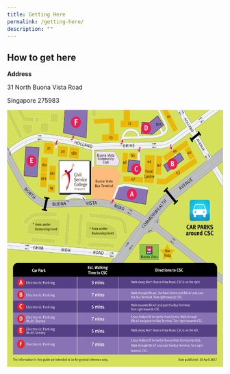```yaml
---
title: Getting Here
permalink: /getting-here/
description: ""
---
```

<h2>How to get here</h2>
<p><b>Address</b></p>
<p>31 North Buona Vista Road</p>
<p>Singapore 275983</p>






<img style="width:1000px;height:600px;" src="/images/civilservicecollege_gettinghere.jpg">